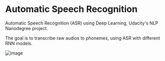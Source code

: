 # Automatic Speech Recognition
Automatic Speech Recognition (ASR) using Deep Learning, Udacity's NLP Nanodegree project.

The goal is to transcribe raw audios to phonemes, using ASR with different RNN models.

![image](https://user-images.githubusercontent.com/17749414/131265343-1b83b0e2-d728-47a6-80ea-4a6dbb7df0f2.png)

